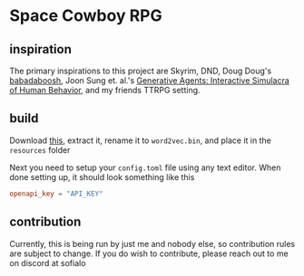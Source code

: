# Space Cowboy RPG

## inspiration

The primary inspirations to this project are Skyrim, DND, Doug Doug's [babadaboosh](https://github.com/DougDougGithub/Babagaboosh.git), Joon Sung et. al.'s [Generative Agents: Interactive Simulacra of Human Behavior](https://github.com/joonspk-research/generative_agents), and my friends TTRPG setting.

## build

Download [this](https://drive.google.com/file/d/0B7XkCwpI5KDYNlNUTTlSS21pQmM), extract it, rename it to `word2vec.bin`, and place it in the `resources` folder

Next you need to setup your `config.toml` file using any text editor.
When done setting up, it should look something like this

```toml
openapi_key = "API_KEY"
```

## contribution

Currently, this is being run by just me and nobody else, so contribution rules are subject to change. If you do wish to contribute, please reach out to me on discord at sofialo
